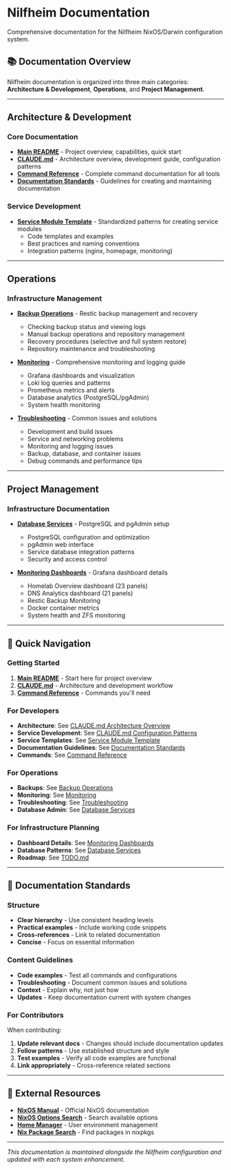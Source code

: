 # Nilfheim Documentation

Comprehensive documentation for the Nilfheim NixOS/Darwin configuration system.

## 📚 Documentation Overview

Nilfheim documentation is organized into three main categories: **Architecture & Development**, **Operations**, and **Project Management**.

---

## Architecture & Development

### Core Documentation
- **[Main README](../README.md)** - Project overview, capabilities, quick start
- **[CLAUDE.md](../CLAUDE.md)** - Architecture overview, development guide, configuration patterns
- **[Command Reference](command-reference.md)** - Complete command documentation for all tools
- **[Documentation Standards](documentation-standards.md)** - Guidelines for creating and maintaining documentation

### Service Development
- **[Service Module Template](service-module-template.md)** - Standardized patterns for creating service modules
  - Code templates and examples
  - Best practices and naming conventions
  - Integration patterns (nginx, homepage, monitoring)

---

## Operations

### Infrastructure Management
- **[Backup Operations](backup-operations.md)** - Restic backup management and recovery
  - Checking backup status and viewing logs
  - Manual backup operations and repository management
  - Recovery procedures (selective and full system restore)
  - Repository maintenance and troubleshooting

- **[Monitoring](monitoring.md)** - Comprehensive monitoring and logging guide
  - Grafana dashboards and visualization
  - Loki log queries and patterns
  - Prometheus metrics and alerts
  - Database analytics (PostgreSQL/pgAdmin)
  - System health monitoring

- **[Troubleshooting](troubleshooting.md)** - Common issues and solutions
  - Development and build issues
  - Service and networking problems
  - Monitoring and logging issues
  - Backup, database, and container issues
  - Debug commands and performance tips

---

## Project Management

### Infrastructure Documentation
- **[Database Services](database-services.md)** - PostgreSQL and pgAdmin setup
  - PostgreSQL configuration and optimization
  - pgAdmin web interface
  - Service database integration patterns
  - Security and access control

- **[Monitoring Dashboards](monitoring-dashboards.md)** - Grafana dashboard details
  - Homelab Overview dashboard (23 panels)
  - DNS Analytics dashboard (21 panels)
  - Restic Backup Monitoring
  - Docker container metrics
  - System health and ZFS monitoring

---

## 🚀 Quick Navigation

### Getting Started
1. **[Main README](../README.md)** - Start here for project overview
2. **[CLAUDE.md](../CLAUDE.md)** - Architecture and development workflow
3. **[Command Reference](command-reference.md)** - Commands you'll need

### For Developers
- **Architecture**: See [CLAUDE.md Architecture Overview](../CLAUDE.md#architecture-overview)
- **Service Development**: See [CLAUDE.md Configuration Patterns](../CLAUDE.md#configuration-patterns)
- **Service Templates**: See [Service Module Template](service-module-template.md)
- **Documentation Guidelines**: See [Documentation Standards](documentation-standards.md)
- **Commands**: See [Command Reference](command-reference.md)

### For Operations
- **Backups**: See [Backup Operations](backup-operations.md)
- **Monitoring**: See [Monitoring](monitoring.md)
- **Troubleshooting**: See [Troubleshooting](troubleshooting.md)
- **Database Admin**: See [Database Services](database-services.md)

### For Infrastructure Planning
- **Dashboard Details**: See [Monitoring Dashboards](monitoring-dashboards.md)
- **Database Patterns**: See [Database Services](database-services.md)
- **Roadmap**: See [TODO.md](../TODO.md)

---

## 📝 Documentation Standards

### Structure
- **Clear hierarchy** - Use consistent heading levels
- **Practical examples** - Include working code snippets
- **Cross-references** - Link to related documentation
- **Concise** - Focus on essential information

### Content Guidelines
- **Code examples** - Test all commands and configurations
- **Troubleshooting** - Document common issues and solutions
- **Context** - Explain why, not just how
- **Updates** - Keep documentation current with system changes

### For Contributors
When contributing:
1. **Update relevant docs** - Changes should include documentation updates
2. **Follow patterns** - Use established structure and style
3. **Test examples** - Verify all code examples are functional
4. **Link appropriately** - Cross-reference related sections

---

## 📖 External Resources

- **[NixOS Manual](https://nixos.org/manual/nixos/stable/)** - Official NixOS documentation
- **[NixOS Options Search](https://search.nixos.org/options)** - Search available options
- **[Home Manager](https://nix-community.github.io/home-manager/)** - User environment management
- **[Nix Package Search](https://search.nixos.org/packages)** - Find packages in nixpkgs

---

*This documentation is maintained alongside the Nilfheim configuration and updated with each system enhancement.*
